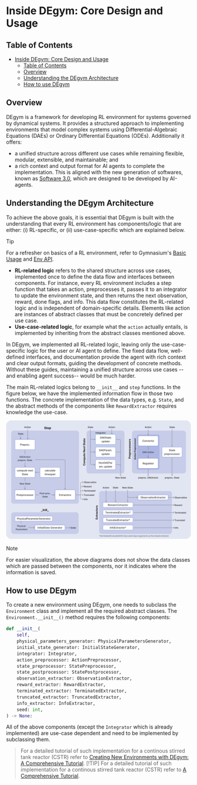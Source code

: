 # Inside DEgym: Core Design and Usage

## Table of Contents

- [Inside DEgym: Core Design and Usage](#inside-degym-core-design-and-usage)
  - [Table of Contents](#table-of-contents)
  - [Overview](#overview)
  - [Understanding the DEgym Architecture](#understanding-the-degym-architecture)
  - [How to use DEgym](#how-to-use-degym)

## Overview

DEgym is a framework for developing RL environment for systems governed by dynamical systems. It provides a structured approach to implementing environments that model complex systems using Differential-Algebraic Equations (DAEs) or Ordinary Differential Equations (ODEs). Additionally it offers:

* a unified structure across different use cases while remaining flexible, modular, extensible, and maintainable; and
* a rich context and output format for AI agents to complete the implementation. This is aligned with the new generation of softwares, known as [Software 3.0](https://www.youtube.com/watch?v=LCEmiRjPEtQ), which are designed to be developed by AI-agents.


## Understanding the DEgym Architecture

To achieve the above goals, it is essential that DEgym is built with the understanding that every RL environment has components/logic that are either: (i) RL-specific, or (ii) use-case-specific which are explained below.

>[!TIP]
> For a refresher on basics of a RL environment, refer to Gymnasium's [Basic Usage](https://gymnasium.farama.org/introduction/basic_usage/) and [Env API](https://gymnasium.farama.org/api/env/).

* **RL-related logic** refers to the shared structure across use cases, implemented once to define the data flow and interfaces between components. For instance, every RL environment includes a step function that takes an action, preprocesses it, passes it to an integrator to update the environment state, and then returns the next observation, reward, done flags, and info. This data flow constitutes the RL-related logic and is independent of domain-specific details. Elements like action are instances of abstract classes that must be concretely defined per use case.
* **Use-case-related logic**, for example what the `action` actually entails, is implemented by inheriting from the abstract classes mentioned above.

In DEgym, we implemented all RL-related logic, leaving only the use-case-specific logic for the user or AI agent to define. The fixed data flow, well-defined interfaces, and documentation provide the agent with rich context and clear output formats, guiding the development of concrete methods. Without these guides, maintaining a unified structure across use cases --and enabling agent success-- would be much harder.

The main RL-related logics belong to `__init__` and `step` functions. In the figure below, we have the implemented information flow in those two functions. The concrete implementation of the data types, e.g. `State`, and the abstract methods of the components like `RewardExtractor` requires knowledge the use-case.

<p align="center">
  <img src="images/diagrams.png" width="800">
</p>

> [!NOTE]
> For easier visualization, the above diagrams does not show the data classes which are passed between the components, nor it indicates where the information is saved.

## How to use DEgym
To create a new environment using DEgym, one needs to subclass the `Environment` class and implement all the required abstract classes. The `Environment.__init__()` method requires the following components:

```python
def __init__(
    self,
    physical_parameters_generator: PhysicalParametersGenerator,
    initial_state_generator: InitialStateGenerator,
    integrator: Integrator,
    action_preprocessor: ActionPreprocessor,
    state_preprocessor: StatePreprocessor,
    state_postprocessor: StatePostprocessor,
    observation_extractor: ObservationExtractor,
    reward_extractor: RewardExtractor,
    terminated_extractor: TerminatedExtractor,
    truncated_extractor: TruncatedExtractor,
    info_extractor: InfoExtractor,
    seed: int,
) -> None:
```
All of the above components (except the `Integrator` which is already implemented) are use-case dependent and need to be implemented by subclassing them.
> For a detailed tutorial of such implementation for a continous stirred tank reactor (CSTR) refer to [Creating New Environments with DEgym: A Comprehensive Tutorial](how_to_build_new_env.md).
>[!TIP]
> For a detailed tutorial of such implementation for a continous stirred tank reactor (CSTR) refer to [A Comprehensive Tutorial](how_to_build_new_env.md).
